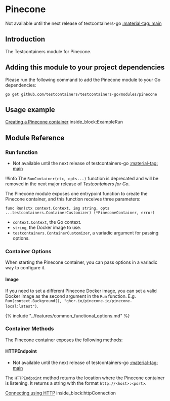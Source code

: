 # Pinecone

Not available until the next release of testcontainers-go <a href="https://github.com/testcontainers/testcontainers-go"><span class="tc-version">:material-tag: main</span></a>

## Introduction

The Testcontainers module for Pinecone.

## Adding this module to your project dependencies

Please run the following command to add the Pinecone module to your Go dependencies:

```
go get github.com/testcontainers/testcontainers-go/modules/pinecone
```

## Usage example

<!--codeinclude-->
[Creating a Pinecone container](../../modules/pinecone/examples_test.go) inside_block:ExampleRun
<!--/codeinclude-->

## Module Reference

### Run function

- Not available until the next release of testcontainers-go <a href="https://github.com/testcontainers/testcontainers-go"><span class="tc-version">:material-tag: main</span></a>

!!!info
    The `RunContainer(ctx, opts...)` function is deprecated and will be removed in the next major release of _Testcontainers for Go_.

The Pinecone module exposes one entrypoint function to create the Pinecone container, and this function receives three parameters:

```golang
func Run(ctx context.Context, img string, opts ...testcontainers.ContainerCustomizer) (*PineconeContainer, error)
```

- `context.Context`, the Go context.
- `string`, the Docker image to use.
- `testcontainers.ContainerCustomizer`, a variadic argument for passing options.

### Container Options

When starting the Pinecone container, you can pass options in a variadic way to configure it.

#### Image

If you need to set a different Pinecone Docker image, you can set a valid Docker image as the second argument in the `Run` function.
E.g. `Run(context.Background(), "ghcr.io/pinecone-io/pinecone-local:latest")`.

{% include "../features/common_functional_options.md" %}

### Container Methods

The Pinecone container exposes the following methods:

#### HTTPEndpoint

- Not available until the next release of testcontainers-go <a href="https://github.com/testcontainers/testcontainers-go"><span class="tc-version">:material-tag: main</span></a>

The `HTTPEndpoint` method returns the location where the Pinecone container is listening.
It returns a string with the format `http://<host>:<port>`.

<!--codeinclude-->
[Connecting using HTTP](../../modules/pinecone/examples_test.go) inside_block:httpConnection
<!--/codeinclude-->
